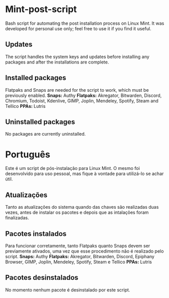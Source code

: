 # Mint-post-script
Bash script for automating the post installation process on Linux Mint. It was developed for personal use only; feel free to use it if you find it useful.

## Updates
The script handles the system keys and updates before installing any packages and after the installations are complete.

## Installed packages
Flatpaks and Snaps are needed for the script to work, which must be previously enabled.
**Snaps:** Authy
**Flatpaks:** Akregator, Bitwarden, Discord, Chromium, Todoist, Kdenlive, GIMP, Joplin, Mendeley, Spotify, Steam and Tellico
**PPAs:** Lutris

## Uninstalled packages
No packages are currently uninstalled.

# Português
Este é um script de pós-instalação para Linux Mint. O mesmo foi desenvolvido para uso pessoal, mas fique à vontade para utilizá-lo se achar útil.

## Atualizações
Tanto as atualizações do sistema quando das chaves são realizadas duas vezes, antes de instalar os pacotes e depois que as intalações foram finalizadas.

## Pacotes instalados
Para funcionar corretamente, tanto Flatpaks quanto Snaps devem ser previamente ativados, uma vez que esse procedimento não é realizado pelo script.
**Snaps:** Authy
**Flatpaks:** Akregator, Bitwarden, Discord, Epiphany Browser, GIMP, Joplin, Mendeley, Spotify, Steam e Tellico
**PPAs:** Lutris

## Pacotes desinstalados
No momento nenhum pacote é desinstalado por este script.
